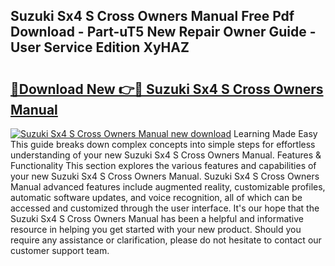 ## Suzuki Sx4 S Cross Owners Manual Free Pdf Download - Part-uT5 New Repair Owner Guide - User Service Edition XyHAZ

# <h2><a href="http://cf2910.oget.top/?id=Suzuki+Sx4+S+Cross+Owners+Manual">🔗Download New 👉🔴 Suzuki Sx4 S Cross Owners Manual</a></h2>

[![Suzuki Sx4 S Cross Owners Manual new download](https://i.imgur.com/5g1atiW.png)](http://cf2910.oget.top/?id=Suzuki+Sx4+S+Cross+Owners+Manual)
Learning Made Easy This guide breaks down complex concepts into simple steps for effortless understanding of your new Suzuki Sx4 S Cross Owners Manual. Features & Functionality This section explores the various features and capabilities of your new Suzuki Sx4 S Cross Owners Manual. Suzuki Sx4 S Cross Owners Manual advanced features include augmented reality, customizable profiles, automatic software updates, and voice recognition, all of which can be accessed and customized through the user interface. It's our hope that the Suzuki Sx4 S Cross Owners Manual has been a helpful and informative resource in helping you get started with your new product. Should you require any assistance or clarification, please do not hesitate to contact our customer support team.
